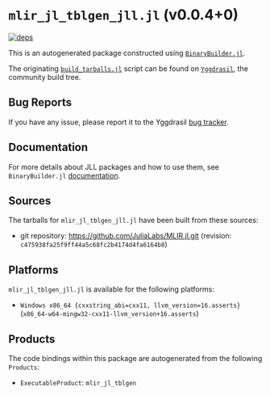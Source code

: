 # `mlir_jl_tblgen_jll.jl` (v0.0.4+0)

[![deps](https://juliahub.com/docs/mlir_jl_tblgen_jll/deps.svg)](https://juliahub.com/ui/Packages/mlir_jl_tblgen_jll/K5SCV?page=2)

This is an autogenerated package constructed using [`BinaryBuilder.jl`](https://github.com/JuliaPackaging/BinaryBuilder.jl).

The originating [`build_tarballs.jl`](https://github.com/JuliaPackaging/Yggdrasil/blob/f5a067091bffb28e4d07af8c70dc3112fd4bf3b4/M/mlir_jl_tblgen/build_tarballs.jl) script can be found on [`Yggdrasil`](https://github.com/JuliaPackaging/Yggdrasil/), the community build tree.

## Bug Reports

If you have any issue, please report it to the Yggdrasil [bug tracker](https://github.com/JuliaPackaging/Yggdrasil/issues).

## Documentation

For more details about JLL packages and how to use them, see `BinaryBuilder.jl` [documentation](https://docs.binarybuilder.org/stable/jll/).

## Sources

The tarballs for `mlir_jl_tblgen_jll.jl` have been built from these sources:

* git repository: https://github.com/JuliaLabs/MLIR.jl.git (revision: `c475938fa25f9ff44a5c68fc2b4174d4fa6164b8`)

## Platforms

`mlir_jl_tblgen_jll.jl` is available for the following platforms:

* `Windows x86_64 {cxxstring_abi=cxx11, llvm_version=16.asserts}` (`x86_64-w64-mingw32-cxx11-llvm_version+16.asserts`)

## Products

The code bindings within this package are autogenerated from the following `Products`:

* `ExecutableProduct`: `mlir_jl_tblgen`
